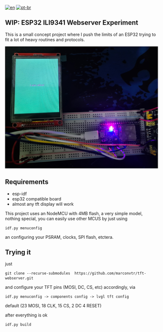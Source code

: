 [![en](https://img.shields.io/badge/lang-en-red.svg)](https://github.com/marconvtr/tft-webserver/blob/main/README.md)
[![pt-br](https://img.shields.io/badge/lang-pt--br-green.svg)](https://github.com/marconvtr/tft-webserver/blob/main/README.pt-br.md)

## WIP: ESP32 ILI9341 Webserver Experiment

This is a small concept project where I push the limits of an ESP32 trying to fit a lot of heavy routines and protocols.

![the little esp](docs/espinho.jpg)

## Requirements

* esp-idf
* esp32 compatible board
* almost any tft display will work

This project uses an NodeMCU with 4MB flash, a very simple model, nothing special, you can easily use other MCUS by just using 

```
idf.py menuconfig
```

an configuring your PSRAM, clocks, SPI flash, etctera.

## Trying it

just 

```
git clone --recurse-submodules  https://github.com/marconvtr/tft-webserver.git
```

and configure your TFT pins (MOSI, DC, CS, etc) accordingly, via


```
idf.py menuconfig -> components config -> lvgl tft config 
```
default (23 MOSI, 18 CLK, 15 CS, 2 DC 4 RESET)

after everything is ok

```
idf.py build
```

